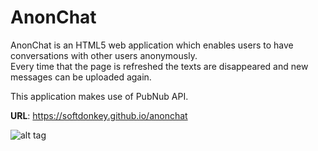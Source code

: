# AnonChat
  
AnonChat is an HTML5 web application which enables users to have conversations with other users anonymously.<BR>
Every time that the page is refreshed the texts are disappeared and new messages can be uploaded again.

This application makes use of PubNub API.

<b>URL</b>: https://softdonkey.github.io/anonchat

![alt tag](https://raw.githubusercontent.com/fsiamp/anonchat/master/screenshot.png)
